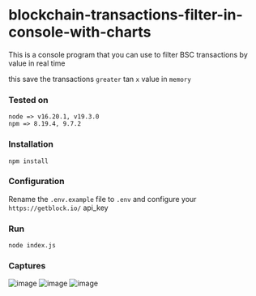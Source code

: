 # blockchain-transactions-filter-in-console-with-charts
This is a console program that you can use to filter BSC transactions by value in real time

this save the transactions `greater` tan `x` value in `memory`

### Tested on
```shell
node => v16.20.1, v19.3.0
npm => 8.19.4, 9.7.2
```

### Installation
```shell
npm install
```

### Configuration
Rename the `.env.example` file to `.env` and configure your `https://getblock.io/` api_key

### Run
```
node index.js
```

### Captures
![image](https://github.com/kypanz/blockchain-transactions-filter-in-console-with-charts/assets/37570367/b2963a0e-2567-472a-8bdd-122e7a303737)
![image](https://github.com/kypanz/blockchain-transactions-filter-in-console-with-charts/assets/37570367/4d27c1e4-3a12-436f-b07c-7c967113353b)
![image](https://github.com/kypanz/blockchain-transactions-filter-in-console-with-charts/assets/37570367/59b012f1-84a3-43fb-b7e6-abbc1cd8d022)

